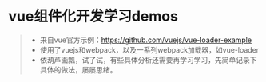 # vue组件化开发学习demos

>  * 来自vue官方示例：https://github.com/vuejs/vue-loader-example
>  * 使用了vuejs和webpack，以及一系列webpack加载器，如vue-loader
>  * 依葫芦画瓢，试了试，有些具体分析还需要再学习学习，先简单记录下具体的做法，屡屡思绪。


